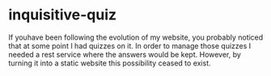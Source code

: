 # inquisitive-quiz
If youhave been following the evolution of my website, you probably noticed that at some point I had quizzes on it. In order to manage those quizzes I  needed a rest service where the answers would be kept. However, by turning it into a static website this possibility ceased to exist. 
